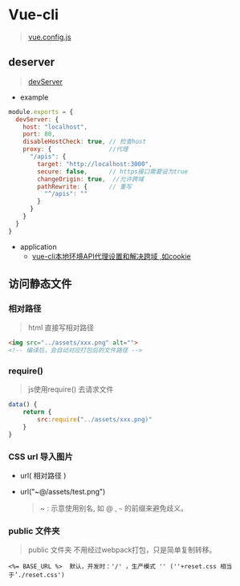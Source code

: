 

# Vue-cli

> [vue.config.js](https://cli.vuejs.org/zh/config/#vue-config-js)





## deserver

> [devServer](https://cli.vuejs.org/zh/config/#devserver)

* example

```js
module.exports = {
  devServer: {
    host: "localhost",
    port: 80,
    disableHostCheck: true, // 检查host
    proxy: {    			//代理
      "/apis": {
        target: "http://localhost:3000",
        secure: false,		// https接口需要设为true
        changeOrigin: true,  //允许跨域
        pathRewrite: { 		// 重写
          "^/apis": ""
        }
      }
    }
  }
}
```

* application
  * [vue-cli本地环境API代理设置和解决跨域 ,如cookie](https://segmentfault.com/a/1190000011007043)





## 访问静态文件



### 相对路径

> html 直接写相对路径

```html
<img src="../assets/xxx.png" alt="">  
<!-- 编译后，会自动对应打包后的文件路径 --> 
```



### require()

> js使用require() 去请求文件

```javascript
data() {
    return {
        src:require("../assets/xxx.png)"
    }
}  
```



### CSS url 导入图片

* url( 相对路径 )

* url("~@/assets/test.png")  

  >~ : 示意使用别名, 如 @ ,  `~` 的前缀来避免歧义。



### public 文件夹

>public 文件夹 不用经过webpack打包，只是简单复制转移。

``` 
<%= BASE_URL %>  默认，开发时：'/' ，生产模式 '' (''+reset.css 相当于’./reset.css')
```



